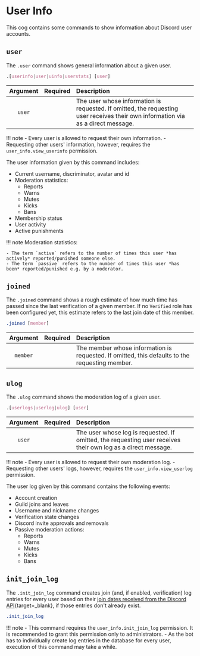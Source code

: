# User Info

This cog contains some commands to show information about Discord user accounts.

## `user`
The `.user` command shows general information about a given user.

```css
.[userinfo|user|uinfo|userstats] [user]
```

|Argument|Required|Description|
|:------:|:------:|:----------|
|`user`||The user whose information is requested. If omitted, the requesting user receives their own information via as a direct message.|

!!! note
    - Every user is allowed to request their own information.
    - Requesting other users' information, however, requires the `user_info.view_userinfo` permission.

The user information given by this command includes:

- Current username, discriminator, avatar and id
- Moderation statistics:
    - Reports
    - Warns
    - Mutes
    - Kicks
    - Bans
- Membership status
- User activity
- Active punishments

!!! note
    Moderation statistics:

    - The term `active` refers to the number of times this user *has actively* reported/punished someone else.
    - The term `passive` refers to the number of times this user *has been* reported/punished e.g. by a moderator.


## `joined`
The `.joined` command shows a rough estimate of how much time has passed since the last verification of a given member. If no `Verified` role has been configured yet, this estimate refers to the last join date of this member.

```css
.joined [member]
```

|Argument|Required|Description|
|:------:|:------:|:----------|
|`member`||The member whose information is requested. If omitted, this defaults to the requesting member.|


## `ulog`
The `.ulog` command shows the moderation log of a given user.

```css
.[userlogs|userlog|ulog] [user]
```

|Argument|Required|Description|
|:------:|:------:|:----------|
|`user`||The user whose log is requested. If omitted, the requesting user receives their own log as a direct message.|

!!! note
    - Every user is allowed to request their own moderation log.
    - Requesting other users' logs, however, requires the `user_info.view_userlog` permission.

The user log given by this command contains the following events:

- Account creation
- Guild joins and leaves
- Username and nickname changes
- Verification state changes
- Discord invite approvals and removals
- Passive moderation actions:
    - Reports
    - Warns
    - Mutes
    - Kicks
    - Bans


## `init_join_log`
The `.init_join_log` command creates join (and, if enabled, verification) log entries for every user based on their [join dates received from the Discord API](https://discordpy.readthedocs.io/en/latest/api.html#discord.Member.joined_at){target=_blank}, if those entries don't already exist.

```.css
.init_join_log
```

!!! note
    - This command requires the `user_info.init_join_log` permission. It is recommended to grant this permission only to administrators.
    - As the bot has to individually create log entries in the database for every user, execution of this command may take a while.
